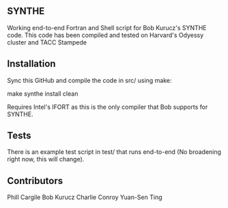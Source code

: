 ## SYNTHE

Working end-to-end Fortran and Shell script for Bob Kurucz's SYNTHE code. This code has been compiled and tested on Harvard's Odyessy cluster and TACC Stampede

## Installation

Sync this GitHub and compile the code in src/ using make:

make synthe install clean

Requires Intel's IFORT as this is the only compiler that Bob supports for SYNTHE.

## Tests

There is an example test script in test/ that runs end-to-end (No broadening right now, this will change).

## Contributors

Phill Cargile
Bob Kurucz
Charlie Conroy
Yuan-Sen Ting
